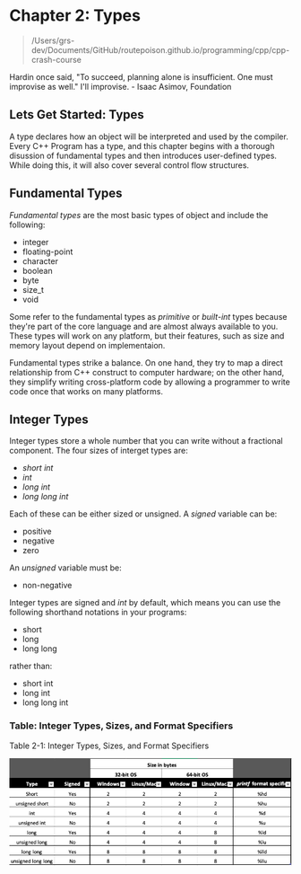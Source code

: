 # Chapter 2: Types

> /Users/grs-dev/Documents/GitHub/routepoison.github.io/programming/cpp/cpp-crash-course

Hardin once said, "To succeed, planning alone is insufficient. One must improvise as well." I'll improvise. - Isaac Asimov, Foundation

## Lets Get Started: Types

A type declares how an object will be interpreted and used by the compiler. Every C++ Program has a type, and this chapter begins with a thorough disussion of fundamental types and then introduces user-defined types. While doing this, it will also cover several control flow structures.

## Fundamental Types

_Fundamental types_ are the most basic types of object and include the following:

* integer
* floating-point
* character
* boolean
* byte
* size_t
* void

Some refer to the fundamental types as _primitive_ or _built-int_ types because they're part of the core language and are almost always available to you. These types will work on any platform, but their features, such as size and memory layout depend on implementaion.

Fundamental types strike a balance. On one hand, they try to map a direct relationship from C++ construct to computer hardware; on the other hand, they simplify writing cross-platform code by allowing a programmer to write code once that works on many platforms.

## Integer Types

Integer types store a whole number that you can write without a fractional component. The four sizes of interget types are:

* _short int_
* _int_
* _long int_
* _long long int_

Each of these can be either sized or unsigned. A _signed_ variable can be:

* positive
* negative
* zero

An _unsigned_ variable must be:

* non-negative

Integer types are signed and _int_ by default, which means you can use the following shorthand notations in your programs: 

* short
* long
* long long

rather than:

* short int
* long int
* long long int

### Table: Integer Types, Sizes, and Format Specifiers


Table 2-1: Integer Types, Sizes, and Format Specifiers

![Interge Types, Sizes, Formats](./2-1.png)

